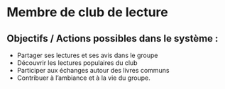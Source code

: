 # Membre de club de lecture

## Objectifs / Actions possibles dans le système :

- Partager ses lectures et ses avis dans le groupe
- Découvrir les lectures populaires du club
- Participer aux échanges autour des livres communs
- Contribuer à l’ambiance et à la vie du groupe.